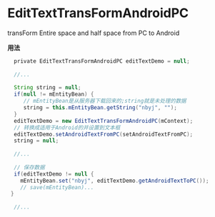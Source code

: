 # EditTextTransFormAndroidPC
transForm Entire space and half space from PC to Android

**用法**
``` java
  private EditTextTransFormAndroidPC editTextDemo = null;
  
  //...
  
  String string = null;
  if(null != mEntityBean) {
     // mEntityBean是从服务器下载回来的;string就是未处理的数据
     string = this.mEntityBean.getString("nbyj", "");
  }
  editTextDemo = new EditTextTransFormAndroidPC(mContext);
  // 转换成适用于Android的并设置到文本框
  editTextDemo.setAndroidTextFromPC(setAndroidTextFromPC);
  string = null;
  
  //...
  
  // 保存数据
  if(editTextDemo != null {
    mEntityBean.set("nbyj", editTextDemo.getAndroidTextToPC());
    // save(mEntityBean)...    
 }
  
  //...
```
